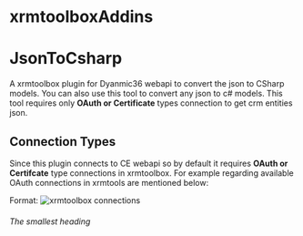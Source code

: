 # xrmtoolboxAddins

# JsonToCsharp
A xrmtoolbox plugin for Dyanmic36 webapi to convert the json to CSharp models. You can also use this tool to convert any json to c# models.
This tool requires only **OAuth or Certificate** types connection to get crm entities json.

## Connection Types
Since this plugin connects to CE webapi so by default it requires **OAuth or Certifcate** type connections in xrmtoolbox.
For example regarding available OAuth connections in xrmtools are mentioned below:


Format: ![xrmtoolbox connections](https://github.com/yesadahmed/xrmtoolboxAddins/blob/main/JsonToCSharp/images/conneciont.PNG)
###### The smallest heading
